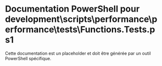# Documentation PowerShell pour development\scripts\performance\performance\tests\Functions.Tests.ps1

Cette documentation est un placeholder et doit être générée par un outil PowerShell spécifique.
